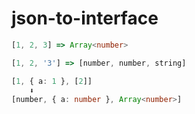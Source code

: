 # json-to-interface

```ts
[1, 2, 3] => Array<number>

[1, 2, '3'] => [number, number, string]

[1, { a: 1 }, [2]]
    ⬇
[number, { a: number }, Array<number>]